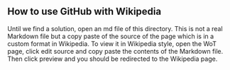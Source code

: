 ## How to use GitHub with Wikipedia

Until we find a solution, open an md file of this directory.
This is not a real Markdown file but a copy paste of the source of the page which is in a custom format in Wikipedia.
To view it in Wikipedia style, open the WoT page, click edit source and copy paste the contents of the Markdown file.
Then click preview and you should be redirected to the Wikipedia page.